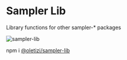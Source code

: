 # Sampler Lib
Library functions for other sampler-* packages

![sampler-lib](https://github.com/oletizi/akai-sampler/actions/workflows/sampler-lib.yml/badge.svg)

npm i [@oletizi/sampler-lib](https://www.npmjs.com/package/@oletizi/sampler-lib)
